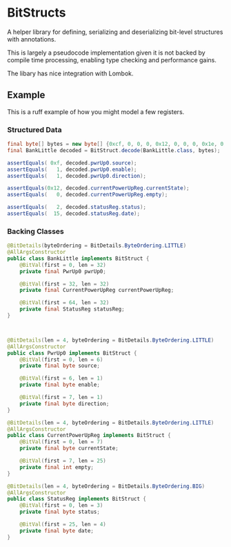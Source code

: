 # BitStructs
A helper library for defining, serializing and deserializing bit-level structures with annotations.

This is largely a pseudocode implementation given it is not backed by compile time processing, enabling type checking and performance gains.

The libary has nice integration with Lombok.

## Example
This is a ruff example of how you might model a few registers.

### Structured Data
```java
final byte[] bytes = new byte[] {0xcf, 0, 0, 0, 0x12, 0, 0, 0, 0x1e, 0, 0, 2};
final BankLittle decoded = BitStruct.decode(BankLittle.class, bytes);

assertEquals( 0xf, decoded.pwrUp0.source);
assertEquals(   1, decoded.pwrUp0.enable);
assertEquals(   1, decoded.pwrUp0.direction);

assertEquals(0x12, decoded.currentPowerUpReg.currentState);
assertEquals(   0, decoded.currentPowerUpReg.empty);

assertEquals(   2, decoded.statusReg.status);
assertEquals(  15, decoded.statusReg.date);
```

### Backing Classes
```java
@BitDetails(byteOrdering = BitDetails.ByteOrdering.LITTLE)
@AllArgsConstructor
public class BankLittle implements BitStruct {
    @BitVal(first = 0, len = 32)
    private final PwrUp0 pwrUp0;

    @BitVal(first = 32, len = 32)
    private final CurrentPowerUpReg currentPowerUpReg;

    @BitVal(first = 64, len = 32)
    private final StatusReg statusReg;
}



@BitDetails(len = 4, byteOrdering = BitDetails.ByteOrdering.LITTLE)
@AllArgsConstructor
public class PwrUp0 implements BitStruct {
    @BitVal(first = 0, len = 6)
    private final byte source;

    @BitVal(first = 6, len = 1)
    private final byte enable;

    @BitVal(first = 7, len = 1)
    private final byte direction;
}

@BitDetails(len = 4, byteOrdering = BitDetails.ByteOrdering.LITTLE)
@AllArgsConstructor
public class CurrentPowerUpReg implements BitStruct {
    @BitVal(first = 0, len = 7)
    private final byte currentState;

    @BitVal(first = 7, len = 25)
    private final int empty;
}

@BitDetails(len = 4, byteOrdering = BitDetails.ByteOrdering.BIG)
@AllArgsConstructor
public class StatusReg implements BitStruct {
    @BitVal(first = 0, len = 3)
    private final byte status;

    @BitVal(first = 25, len = 4)
    private final byte date;
}
```

